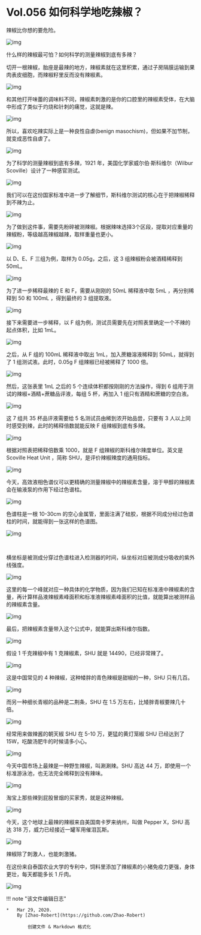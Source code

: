 # Vol.056 如何科学地吃辣椒？

辣椒比你想的要危险。

![img](https://paperclip.host/static/U6yRaDu1NaaASFyYS8kWNjfiaKpTzq0Yw0XMw98PKR0FQ8LiapykWS4WITjDU3V9VkYqOB2Pl0X0ckJquvpicmfMg.gif)

什么样的辣椒最可怕？如何科学的测量辣椒到底有多辣？

切开一根辣椒，胎座是最辣的地方，辣椒素就在这里积累，通过子房隔膜运输到果肉表皮细胞，而辣椒籽里反而没有辣椒素。

![img](https://paperclip.host/static/U6yRaDu1NaaASFyYS8kWNjfiaKpTzq0Yw0H0HQvib06LnCJkFMkqQKibm5cTnBalHTZ6pPibJyniaTvudBhHcfdOiaRw.png)

和其他打开味蕾的调味料不同，辣椒素刺激的是你的口腔里的辣椒素受体，在大脑中形成了类似于灼烧和针刺的痛觉，这就是辣。

![img](https://paperclip.host/static/U6yRaDu1NaaASFyYS8kWNjfiaKpTzq0Yw7mLfq5sMAmrFBuS6uoAeia6XNCBJ9TyeLZFVddVlUrINIAowltqQg0Q.gif)

所以，喜欢吃辣实际上是一种良性自虐(benign masochism)，但如果不加节制，就变成恶性自虐了。

![img](https://paperclip.host/static/U6yRaDu1NaaASFyYS8kWNjfiaKpTzq0YwLgjGhoI3KsDIAQuPC4cslTPSATTuN39CS3hWjy4HTBGnvsZPosccicQ.png)

为了科学的测量辣椒到底有多辣，1921 年，美国化学家威尔伯·斯科维尔（Wilbur Scoville）设计了一种感官测试。

![img](https://paperclip.host/static/U6yRaDu1NaaASFyYS8kWNjfiaKpTzq0Ywjxh88y6cccARGoHgvjC2ow163CRVZib4QkicKRcicRBCembnRscAJUMyw.png)

我们可以在这份国家标准中进一步了解细节，斯科维尔测试的核心在于把辣椒稀释到不辣为止。

![img](https://paperclip.host/static/U6yRaDu1NaaASFyYS8kWNjfiaKpTzq0Ywd7RScjzF3UBfke0kxOOCrdfEiarlBmSfKh51Mt4gydFmlibJ0YGSHr8Q.png)

为了做到这件事，需要先粉碎被测辣椒。根据辣味选择3个区段，提取对应重量的辣椒粉，等级越高辣椒越辣，取样重量也更小。

![img](https://paperclip.host/static/U6yRaDu1NaaASFyYS8kWNjfiaKpTzq0YwR0m03UFFphtUNnZTnnAwodwdH3MOVKicTV2cOE9V7vPOhUPKzXB9icicg.gif)

以 D、E、F 三组为例，取样为 0.05g，之后，这 3 组辣椒粉会被酒精稀释到 50mL。

![img](https://paperclip.host/static/U6yRaDu1NaaASFyYS8kWNjfiaKpTzq0YwnnnUXoiaBlvU3z5qIJoe5ibLX9K7W4AZERlTruPfArE5voHZY0ymJiaHw.gif)

为了进一步稀释最辣的 E 和 F，需要从刚刚的 50mL 稀释液中取 5mL ，再分别稀释到 50 和 100mL ，得到最终的 3 组提取液。

![img](https://paperclip.host/static/U6yRaDu1NaaASFyYS8kWNjfiaKpTzq0YwLDltwzP4xg68joBoXWZTmocCLswYxCeicraImucjgicDibuGOtvDq2GOg.gif)

接下来需要进一步稀释，以 F 组为例，测试员需要先在对照表里确定一个不辣的起点体积，比如 1mL。

![img](https://paperclip.host/static/U6yRaDu1NaaASFyYS8kWNjfiaKpTzq0YwPIrXiaWI0R3gDeuuHxEM9m6WSb9Q8VRuZkVb5B9b7raTaVUia7E0mWdw.png)

之后，从 F 组的 100mL 稀释液中取出 1mL，加入蔗糖溶液稀释到 50mL，就得到了 1 组测试液。此时，0.05g F 组辣椒已经被稀释了 1000 倍。

![img](https://paperclip.host/static/U6yRaDu1NaaASFyYS8kWNjfiaKpTzq0YwJyHx6UF4D4bV1MQV3NcAsicy56BHW5JkaXw9n8qzzP6QaDiafstRJNPw.gif)

然后，这张表里  1mL 之后的 5 个连续体积都按刚刚的方法操作，得到 6 组用于测试的辣椒+酒精+蔗糖品评液，每组 5 杯，再加入 1 组只有酒精和蔗糖的空白液。

![img](https://paperclip.host/static/U6yRaDu1NaaASFyYS8kWNjfiaKpTzq0YwadQluvw6ianvGzjD9xPOHfUwWbJtZBAjjqPFXgNknr6XTUvib4GRU2xQ.png)

这 7 组共 35 杯品评液需要给 5 名测试员由稀到浓开始品尝，只要有 3 人以上同时感受到辣，此时的稀释倍数就能反映 F 组辣椒到底有多辣。

![img](https://paperclip.host/static/U6yRaDu1NaaASFyYS8kWNjfiaKpTzq0YwKjBmaqf8tfY2v1icYRCsvI8Lg6UftoB9HF5q3DT2mO7mcHLLMfzY5hg.png)

根据对照表把稀释倍数乘 1000，就是 F 组辣椒的斯科维尔辣度单位。英文是 Scoville Heat Unit ，简称 SHU，是评价辣椒辣度的通用指标。

![img](https://paperclip.host/static/U6yRaDu1NaaASFyYS8kWNjfiaKpTzq0YwhoIufaUZJibJEYqhA9oL7e6Y5jYbZ9v70hXST5ZJPks09ATLvianFiagw.png)

今天，高效液相色谱仪可以更精确的测量辣椒中的辣椒素含量，溶于甲醇的辣椒素会在输液泵的作用下经过色谱柱。

![img](https://paperclip.host/static/U6yRaDu1NaaASFyYS8kWNjfiaKpTzq0YwytmNBmdSFyX37keZicWFeCJAQyrraPB1h9J6e9nQricNMbRMhNGECNvQ.gif)

色谱柱是一根 10-30cm 的空心金属管，里面注满了硅胶，根据不同成分经过色谱柱的时间，就能得到一张这样的色谱图。 

![img](https://paperclip.host/static/U6yRaDu1NaaASFyYS8kWNjfiaKpTzq0YwcPujiawRBcdnYiber3HwCibibvKziaqEMpsJoOZSSJRjhIxY9jpDsIxwJbg.gif)

​         

横坐标是被测成分穿过色谱柱进入检测器的时间，纵坐标对应被测成分吸收的紫外线强度。

![img](https://paperclip.host/static/U6yRaDu1NaaASFyYS8kWNjfiaKpTzq0YwxEUuOPAIkntO1Eh0icCa4xyzbp26iaSw9QrEicMCYXVRONpJqUsibr8ALQ.png)

这里的每一个峰就对应一种具体的化学物质，因为我们已知在标准液中辣椒素的含量，再计算样品液辣椒素峰面积和标准液辣椒素峰面积的比值，就能算出被测样品的辣椒素含量。

![img](https://paperclip.host/static/U6yRaDu1NaaASFyYS8kWNjfiaKpTzq0YwUtBd683GchRVujOKOxuibgMWe4bKjGXhHj7eF9FibQeAjqwoOMbHtlSA.gif)

最后，把辣椒素含量带入这个公式中，就能算出斯科维尔指数。

![img](https://paperclip.host/static/U6yRaDu1NaaASFyYS8kWNjfiaKpTzq0YwCYcrWXaj871hyeHknMnWdZafzPvatfiacjDLyaoVmdvicUIx8U7Cec7g.png)

假设 1 千克辣椒中有 1 克辣椒素，SHU 就是 14490，已经非常辣了。

![img](https://paperclip.host/static/U6yRaDu1NaaASFyYS8kWNjfiaKpTzq0YwRd0bTX4JjaqBvt6uck8PVaaHwcQaOArr3D1uU15DqGEIM5NtbdGd2w.png)

这是中国常见的 4  种辣椒，这种矮胖的青色辣椒是甜椒的一种，SHU 只有几百。

![img](https://paperclip.host/static/U6yRaDu1NaaASFyYS8kWNjfiaKpTzq0Yw7XzXcoTBPNSdctNqFf6AHaIbiaSuviapwALW84pOian7w498jB2FurTug.png)

而另一种细长青椒的品种是二荆条，SHU 在 1.5 万左右，比矮胖青椒要辣几十倍。

![img](https://paperclip.host/static/U6yRaDu1NaaASFyYS8kWNjfiaKpTzq0YwFI8MxMvECfia67NbiaduShWKzmqpEQdRgSnNDUVJKX8mQWxHibKMyskLw.png)

经常用来做辣酱的朝天椒 SHU 在 5-10 万，更猛的黄灯笼椒 SHU 已经达到了 15W，吃酸汤肥牛的时候请多小心。

![img](https://paperclip.host/static/U6yRaDu1NaaASFyYS8kWNjfiaKpTzq0Ywa5I3u3dyaomCIwOmPv0eoweQCyhv9wMXbgLlms2HUN4sGP1niaNYE7w.gif)

今天中国市场上最辣是一种野生辣椒，叫涮涮辣。SHU 高达 44 万，即使用一个标准游泳池，也无法完全稀释到没有辣味。

![img](https://paperclip.host/static/U6yRaDu1NaaASFyYS8kWNjfiaKpTzq0YwXtiaowmETiah4zy0QPiam4rXlTQbYSm7p7V2E354x6xLFpCH9T8M1wV7g.png)

淘宝上那些辣到屁股冒烟的买家秀，就是这种辣椒。

![img](https://paperclip.host/static/U6yRaDu1NaaASFyYS8kWNjfiaKpTzq0YwGa6FvNiaOrIqh2gJ5CXeJSSDZJBpUS01JEm1ib10SpkoW7MXiaCJDAAkQ.gif)

今天，这个地球上最辣的辣椒来自美国南卡罗来纳州，叫做 Pepper X，SHU 高达 318 万，威力已经接近一罐军用催泪瓦斯。

![img](https://paperclip.host/static/U6yRaDu1NaaASFyYS8kWNjfiaKpTzq0YwPym8ic9bl3sC2eIfONJ7PzYX0vjgPMsoYzOlDVMks1kXS9GnvKNKhRA.gif)

辣椒除了刺激人，也能刺激猪。

在这份来自泰国农业大学的专利中，饲料里添加了辣椒素的小猪免疫力更强，身体更壮，每天都能多长 1 斤肉。

![img](https://paperclip.host/static/U6yRaDu1NaaASFyYS8kWNjfiaKpTzq0Yw2zX0rl6rSRzUfclhjzibqRhuxicAYOx65zvxUDftf6NZeJia1D7ezT67A.gif)

!!! note "该文件编辑日志"

	* 	Mar 29, 2020.
		By [Zhao-Robert](https://github.com/Zhao-Robert)
	
			创建文件 & Markdown 格式化

